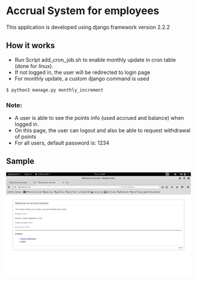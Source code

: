 # Accrual System for employees
This application is developed using django framework version 2.2.2

## How it works

* Run Script add_cron_job.sh to enable monthly update in cron table (done for linux).
* If not logged in, the user will be redirected to login page
* For monthly update, a custom django command is used
```bash
$ python3 manage.py monthly_increment
```


### Note:
* A user is able to see the points info (used accrued and balance) when logged in.
* On this page, the user can logout and also be able to request withdrawal of points
* For all users, default password is: 1234
## Sample
![alt text](djangoview.png)